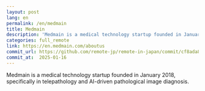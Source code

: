 ```yaml
---
layout: post
lang: en
permalink: /en/medmain
title: Medmain
description: 'Medmain is a medical technology startup founded in January 2018, specifically in telepathology and AI-driven pathological image diagnosis.'
categories: full_remote
link: https://en.medmain.com/aboutus
commit_url: https://github.com/remote-jp/remote-in-japan/commit/cf8ada8eae0f29603e476cd235d4527e9ea268e4
commit_at:  2025-01-16
---
```


<p>Medmain is a medical technology startup founded in January 2018, specifically in telepathology and AI-driven pathological image diagnosis.</p>
